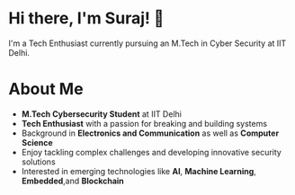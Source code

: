 # Hi there, I'm Suraj! 👋

I'm a Tech Enthusiast currently pursuing an M.Tech in Cyber Security at IIT Delhi. 

# About Me
- **M.Tech Cybersecurity Student** at IIT Delhi
- **Tech Enthusiast** with a passion for breaking and building systems
- Background in **Electronics and Communication** as well as **Computer Science**
- Enjoy tackling complex challenges and developing innovative security solutions
- Interested in emerging technologies like **AI**, **Machine Learning**, **Embedded**,and **Blockchain**


